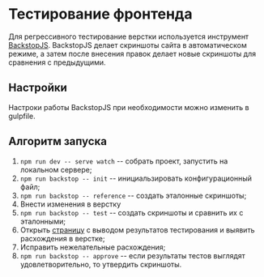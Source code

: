 # Тестирование фронтенда
Для регрессивного тестирование верстки используется инструмент [BackstopJS](https://garris.github.io/BackstopJS/). BackstopJS делает скриншоты сайта в автоматическом режиме, а затем после внесения правок делает новые скриншоты для сравнения с предыдущими.

## Настройки
Настроки работы BackstopJS при необходимости можно изменить в gulpfile.

## Алгоритм запуска
1. `npm run dev -- serve watch` -- собрать проект, запустить на локальном сервере;
1. `npm run backstop -- init` -- инициальзировать конфигурационный файл;
1. `npm run backstop -- reference` -- создать эталонные скриншоты;
1.  Внести изменения в верстку
1. `npm run backstop -- test` -- создать скриншоты и сравнить их с эталонными;
1. Открыть [страницу](http://localhost:3000/backstop_data/html_report/index.html?remote) с выводом результатов тестирования и выявить расхождения в верстке;
1. Исправить нежелательные расхождения;
1. `npm run backstop -- approve` -- если результаты тестов выглядят удовлетворительно, то утвердить скриншоты.